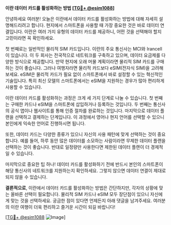 **이란 데이터 카드를 활성화하는 방법 [[TG💪+ @esim1088](https://t.me/s/esim1088)]**

안녕하세요 여러분! 오늘은 이란에서 데이터 카드를 활성화하는 방법에 대해 자세히 설명해드리려고 합니다. 현지에서 스마트폰을 사용할 때 가장 중요한 것은 바로 데이터 연결입니다. 이란은 여러 가지 유형의 데이터 카드를 제공하니, 어떤 것을 선택해야 할지 고민이라면 꼭 확인하세요.

첫 번째로는 일반적인 물리적 SIM 카드입니다. 이란의 주요 통신사는 MCI와 Irancell이 있습니다. 이 두 회사는 전국적으로 네트워크를 구축하고 있으며, 데이터 요금제를 다양한 방식으로 제공합니다. 만약 현지에 오래 머물 계획이라면 물리적 SIM 카드를 구매하는 것이 좋습니다. 그러나 여행자라면 물리적 카드보다 eSIM(전자식 SIM)을 고려해보세요. eSIM은 물리적 카드가 필요 없이 스마트폰에서 바로 설정할 수 있는 혁신적인 기술입니다. 특히 최신 모델의 스마트폰에서는 eSIM을 지원하는 경우가 많아 편리하게 사용할 수 있습니다.

이란 데이터 카드를 활성화하는 과정은 크게 세 가지 단계로 나눌 수 있습니다. 첫 번째는 구매한 카드나 eSIM을 스마트폰에 삽입하거나 등록하는 것입니다. 두 번째는 통신사의 공식 앱이나 웹사이트를 통해 인증 절차를 완료하는 것입니다. 마지막으로 데이터 플랜을 선택하고 결제하는 단계입니다. 이 과정에서 영어나 현지 언어를 선택할 수 있으니 본인에게 익숙한 언어로 진행하시면 됩니다.

또한, 데이터 카드는 다양한 종류가 있으니 자신의 사용 패턴에 맞게 선택하는 것이 중요합니다. 예를 들어, 하루 동안 많은 데이터를 소모하는 사람이라면 무제한 데이터 플랜을 선택하는 것이 좋습니다. 반대로 일정량만 사용한다면 제한된 데이터 플랜이 더 경제적일 수 있습니다.

마지막으로 중요한 팁 하나! 데이터 카드를 활성화하기 전에 반드시 본인의 스마트폰이 해당 통신사의 네트워크를 지원하는지 확인하세요. 그렇지 않으면 데이터 연결이 제대로 되지 않을 수 있습니다.

**결론적으로**, 이란에서 데이터 카드를 활성화하는 방법은 간단하지만, 각자의 상황에 맞는 올바른 선택이 필요합니다. 물리적 SIM 카드나 eSIM 모두 장단점이 있으니 자신에게 맞는 것을 선택하세요. 궁금한 점이 있다면 언제든지 아래 댓글을 남겨주세요. 여러분의 이란 여행이 더욱 편리하고 즐거운 시간이 되길 바랍니다!

[[TG💪+ @esim1088](https://t.me/s/esim1088) ![Image](https://i.postimg.cc/Y0z9fWf4/image.png)]